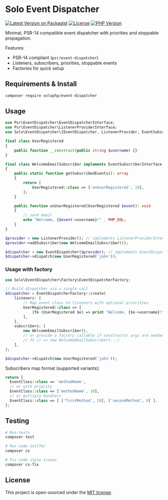 # Solo Event Dispatcher

[![Latest Version on Packagist](https://img.shields.io/packagist/v/solophp/event-dispatcher.svg?style=flat-square)](https://packagist.org/packages/solophp/event-dispatcher)
[![License](https://img.shields.io/github/license/solophp/event-dispatcher.svg?style=flat-square)](LICENSE)
[![PHP Version](https://img.shields.io/packagist/php-v/solophp/event-dispatcher.svg?style=flat-square)](https://packagist.org/packages/solophp/event-dispatcher)

Minimal, PSR-14 compatible event dispatcher with priorities and stoppable propagation.

Features:
- PSR-14 compliant (`psr/event-dispatcher`)
- Listeners, subscribers, priorities, stoppable events
- Factories for quick setup

## Requirements & Install

```bash
composer require solophp/event-dispatcher
```

## Usage

```php
use Psr\EventDispatcher\EventDispatcherInterface;
use Psr\EventDispatcher\ListenerProviderInterface;
use Solo\EventDispatcher\{EventDispatcher, ListenerProvider, EventSubscriberInterface};

final class UserRegistered
{
    public function __construct(public string $username) {}
}

final class WelcomeEmailSubscriber implements EventSubscriberInterface
{
    public static function getSubscribedEvents(): array
    {
        return [
            UserRegistered::class => ['onUserRegistered', 10],
        ];
    }

    public function onUserRegistered(UserRegistered $event): void
    {
        // send email
        echo "Welcome, {$event->username}!" . PHP_EOL;
    }
}

$provider = new ListenerProvider(); // implements ListenerProviderInterface
$provider->addSubscriber(new WelcomeEmailSubscriber());

$dispatcher = new EventDispatcher($provider); // implements EventDispatcherInterface
$dispatcher->dispatch(new UserRegistered('john'));
```

### Usage with factory

```php
use Solo\EventDispatcher\Factory\EventDispatcherFactory;

// Build dispatcher via a single call
$dispatcher = EventDispatcherFactory::create(
    listeners: [
        // Map event class to listeners with optional priorities
        UserRegistered::class => [
            [fn (UserRegistered $e) => print "Welcome, {$e->username}!\n", 10],
        ],
    ],
    subscribers: [
        new WelcomeEmailSubscriber(),
        // or provide a factory callable if constructor args are needed:
        // fn () => new WelcomeEmailSubscriber(...)
    ],
);

$dispatcher->dispatch(new UserRegistered('john'));
```

Subscribers map format (supported variants):

```php
return [
  EventClass::class => 'methodName',
  // or with priority
  EventClass::class => ['methodName', 10],
  // or multiple handlers
  EventClass::class => [ ['firstMethod', 20], ['secondMethod', 0] ],
];
```

## Testing

```bash
# Run tests
composer test

# Run code sniffer
composer cs

# Fix code style issues
composer cs-fix
```

## License

This project is open-sourced under the [MIT license](./LICENSE).

